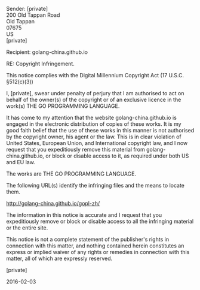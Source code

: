 Sender: [private]  
200 Old Tappan Road  
Old Tappan  
07675  
US  
[private]  

Recipient: golang-china.github.io

RE: Copyright Infringement.

This notice complies with the Digital Millennium Copyright Act (17 U.S.C.
§512(c)(3))

I, [private], swear under penalty of perjury that I am authorised to
act on behalf of the owner(s) of the copyright or of an exclusive licence
in the work(s) THE GO PROGRAMMING LANGUAGE.

It has come to my attention that the website golang-china.github.io is
engaged in the electronic distribution of copies of these works. It is my
good faith belief that the use of these works in this manner is not
authorised by the copyright owner, his agent or the law. This is in clear
violation of United States, European Union, and International copyright
law, and I now request that you expeditiously remove this material from
golang-china.github.io, or block or disable access to it, as required under
both US and EU law.

The works are THE GO PROGRAMMING LANGUAGE.

The following URL(s) identify the infringing files and the means to locate
them.

http://golang-china.github.io/gopl-zh/ 

The information in this notice is accurate and I request that you
expeditiously remove or block or disable access to all the infringing
material or the entire site.

This notice is not a complete statement of the publisher's rights in
connection with this matter, and nothing contained herein constitutes an
express or implied waiver of any rights or remedies in connection with this
matter, all of which are expressly reserved.

[private]  

2016-02-03 
